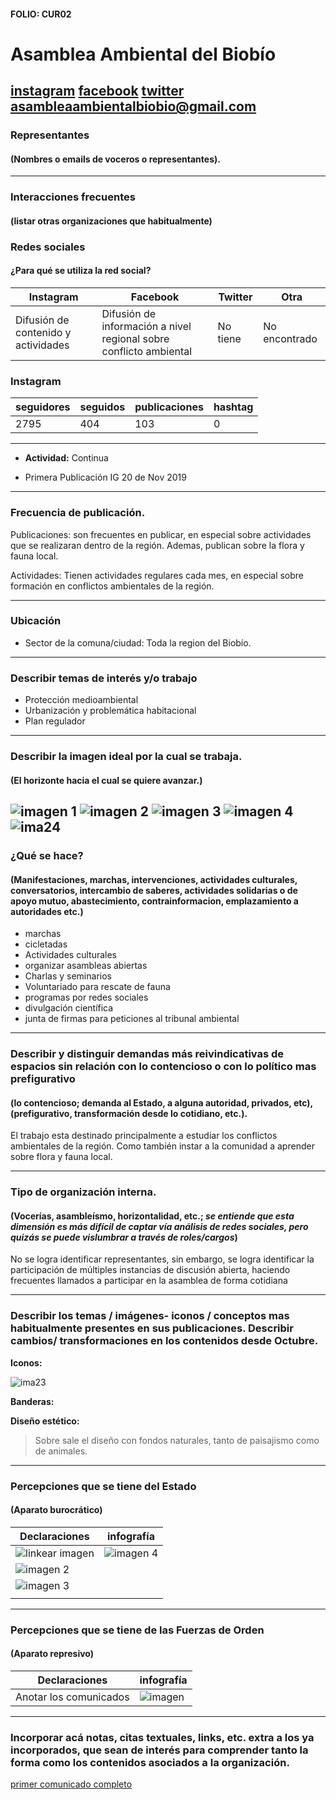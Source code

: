 #### FOLIO: CUR02
#  Asamblea Ambiental del Biobío

[instagram](https://www.instagram.com/asambleaambientalbiobio/)
[facebook](https://www.facebook.com/AsambleaAmbientalBioBio/)
[twitter]()
<asambleaambientalbiobio@gmail.com>
---

### Representantes
#### (Nombres o emails de voceros o representantes).

---
### Interacciones frecuentes
#### (listar otras organizaciones que habitualmente)

### Redes sociales
#### ¿Para qué se utiliza la red social?
| Instagram | Facebook | Twitter | Otra 
|---|---|---|---|
|Difusión de contenido y actividades|Difusión de información a nivel regional sobre conflicto ambiental|No tiene|No encontrado|

### **Instagram**
| seguidores | seguidos | publicaciones | hashtag |
|---|---|---|---|
|2795|404|103|0|

---

* **Actividad:** Continua 

* Primera Publicación IG 20 de Nov 2019

---
### Frecuencia de publicación.

Publicaciones: son frecuentes en publicar, en especial sobre actividades que se realizaran dentro de la región. Ademas, publican sobre la flora y fauna local. 

Actividades: Tienen actividades regulares cada mes, en especial sobre formación en conflictos ambientales de la región.     

---
### Ubicación
* Sector de la comuna/ciudad: Toda la region del Biobío. 

---
### Describir temas de interés y/o trabajo

* Protección medioambiental
* Urbanización y problemática habitacional
* Plan regulador

---
### Describir la imagen ideal por la cual se trabaja.
#### (El horizonte hacia el cual se quiere avanzar.)

![imagen 1](72745772_427939244792805_6481199254316590504_n.jpg)
![imagen 2](72209648_744226262747321_1804897891219566945_n.jpg)
![imagen 3](71575600_195570111565146_3015318635134862958_n.jpg)
![imagen 4](74879309_107673510566786_977897615353001422_n.jpg)
![ima24](95290920_2368989446733490_8640180290480722394_n.jpg)
---
### ¿Qué se hace?
#### (Manifestaciones, marchas, intervenciones, actividades culturales, conversatorios, intercambio de saberes, actividades solidarias o de apoyo mutuo, abastecimiento, contrainformacion, emplazamiento a autoridades etc.)

* marchas
* cicletadas
* Actividades culturales
* organizar asambleas abiertas
* Charlas y seminarios
* Voluntariado para rescate de fauna
* programas por redes sociales
* divulgación científica
* junta de firmas para peticiones al tribunal ambiental

---
### Describir y distinguir demandas más reivindicativas de espacios sin relación con lo contencioso o con lo político mas prefigurativo
#### (lo contencioso; demanda al Estado, a alguna autoridad, privados, etc), (prefigurativo, transformación desde lo cotidiano, etc.).

El trabajo esta destinado principalmente a estudiar los conflictos ambientales de la región. Como también instar a la comunidad a aprender sobre flora y fauna local.  

---
### Tipo de organización interna.
#### (Vocerías, asambleísmo, horizontalidad, etc.; *se entiende que esta dimensión es más difícil de captar vía análisis de redes sociales, pero quizás se puede vislumbrar a través de roles/cargos*)

No se logra identificar representantes, sin embargo, se logra identificar la participación de múltiples instancias de discusión abierta, haciendo frecuentes llamados a participar en la asamblea de forma cotidiana

---
### Describir los temas / imágenes- iconos / conceptos mas habitualmente presentes en sus publicaciones. Describir cambios/ transformaciones en los contenidos desde Octubre.

**Iconos:**

![ima23](94592459_514393802566401_1611614482359514422_n.jpg)

**Banderas:**

**Diseño estético:**

> Sobre sale el diseño con fondos naturales, tanto de paisajismo como de animales. 

---
### Percepciones que se tiene del Estado
#### (Aparato burocrático)

| Declaraciones | infografía | 
|---|---|
|![linkear imagen](105962236_1572718476231371_3015505612192779557_n.jpg) | ![imagen 4](103535456_276771296799526_8712506578489195604_n.jpg)  |
|![imagen 2](106702050_625875238285148_5586734315869165301_n.jpg)||
|![imagen 3](106133731_193889208685733_684147732535776702_n.jpg)|
|||
---
### Percepciones que se tiene de las Fuerzas de Orden
#### (Aparato represivo)

| Declaraciones | infografía | 
|---|---|
|Anotar los comunicados | ![imagen]() |

---
### Incorporar acá notas, citas textuales, links, etc. extra a los ya incorporados, que sean de interés para comprender tanto la forma como los contenidos asociados a la organización.

[primer comunicado completo](https://www.lanalhuenoticias.cl/leenota.php?noti=7894#.XdVehHuvGDZ)

